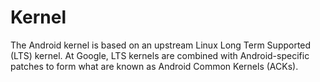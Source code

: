 # Kernel

The Android kernel is based on an upstream Linux Long Term Supported (LTS) kernel. At Google, LTS kernels are combined with Android-specific patches to form what are known as Android Common Kernels (ACKs).